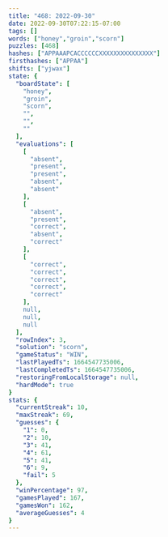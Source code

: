 ```yaml
---
title: "468: 2022-09-30"
date: 2022-09-30T07:22:15-07:00
tags: []
words: ["honey","groin","scorn"]
puzzles: [468]
hashes: ["APPAAAPCACCCCCCXXXXXXXXXXXXXXX"]
firsthashes: ["APPAA"]
shifts: ["yjwax"]
state: {
  "boardState": [
    "honey",
    "groin",
    "scorn",
    "",
    "",
    ""
  ],
  "evaluations": [
    [
      "absent",
      "present",
      "present",
      "absent",
      "absent"
    ],
    [
      "absent",
      "present",
      "correct",
      "absent",
      "correct"
    ],
    [
      "correct",
      "correct",
      "correct",
      "correct",
      "correct"
    ],
    null,
    null,
    null
  ],
  "rowIndex": 3,
  "solution": "scorn",
  "gameStatus": "WIN",
  "lastPlayedTs": 1664547735006,
  "lastCompletedTs": 1664547735006,
  "restoringFromLocalStorage": null,
  "hardMode": true
}
stats: {
  "currentStreak": 10,
  "maxStreak": 69,
  "guesses": {
    "1": 0,
    "2": 10,
    "3": 41,
    "4": 61,
    "5": 41,
    "6": 9,
    "fail": 5
  },
  "winPercentage": 97,
  "gamesPlayed": 167,
  "gamesWon": 162,
  "averageGuesses": 4
}
---
```


<!-- more -->
